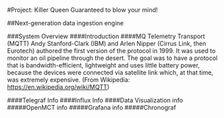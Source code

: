 #Project: Killer Queen
Guaranteed to blow your mind!

##Next-generation data ingestion engine

###System Overview
####Introduction
####MQ Telemetry Transport (MQTT)
Andy Stanford-Clark (IBM) and Arlen Nipper (Cirrus Link, then Eurotech) authored the first version of the protocol in 1999. It was used to monitor an oil pipeline through the desert. The goal was to have a protocol that is bandwidth-efficient, lightweight and uses little battery power, because the devices were connected via satellite link which, at that time, was extremely expensive. (From Wikipedia: https://en.wikipedia.org/wiki/MQTT)

####Telegraf
Info
####Influx
Info
####Data Visualization
info
#####OpenMCT
info
#####Grafana
info
#####Chronograf

